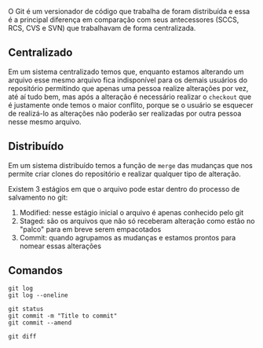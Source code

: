 O Git é um versionador de código que trabalha de foram distribuída e essa é a principal diferença em comparação com seus antecessores (SCCS, RCS, CVS e SVN) que trabalhavam de forma centralizada.
## Centralizado
Em um sistema centralizado temos que, enquanto estamos alterando um arquivo esse mesmo arquivo fica indisponível para os demais usuários do repositório permitindo que apenas uma pessoa realize alterações por vez, até aí tudo bem, mas após a alteração é necessário realizar o `checkout` que é justamente onde temos o maior conflito, porque se o usuário se esquecer de realizá-lo as alterações não poderão ser realizadas por outra pessoa nesse mesmo arquivo.
## Distribuído
Em um sistema distribuído temos a função de `merge` das mudanças que nos permite criar clones do repositório e realizar qualquer tipo de alteração.

Existem 3 estágios em que o arquivo pode estar dentro do processo de salvamento no git:
1. Modified: nesse estágio inicial o arquivo é apenas conhecido pelo git
2. Staged: são os arquivos que não só receberam alteração como estão no "palco" para em breve serem empacotados
3. Commit: quando agrupamos as mudanças e estamos prontos para nomear essas alterações
## Comandos

```
git log
git log --oneline
```

```
git status
git commit -m "Title to commit"
git commit --amend
```

```
git diff
```